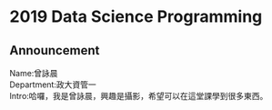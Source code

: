 # 2019 Data Science Programming
## Announcement 
Name:曾詠晨<br />
Department:政大資管一<br />
Intro:哈囉，我是曾詠晨，興趣是攝影，希望可以在這堂課學到很多東西。<br />

